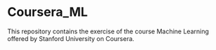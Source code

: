 # Coursera_ML
This repository contains the  exercise of the course Machine Learning offered by Stanford University on Coursera.

